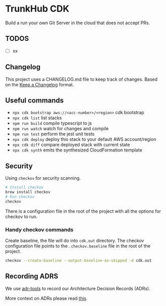 # TrunkHub CDK

Build a run your own Git Server in the cloud that does not accept PRs.

## TODOS
- [ ] xx

## Changelog
This project uses a CHANGELOG.md file to keep track of changes.
Based on the [Keep a Changelog](https://keepachangelog.com) format.

## Useful commands

* `npx cdk bootstrap aws://<acc-number>/<region>` cdk bootstrap
* `npx cdk list`    list stacks
* `npm run build`   compile typescript to js
* `npm run watch`   watch for changes and compile
* `npm run test`    perform the jest unit tests
* `npx cdk deploy`  deploy this stack to your default AWS account/region
* `npx cdk diff`    compare deployed stack with current state
* `npx cdk synth`   emits the synthesized CloudFormation template

## Security

Using `checkov` for security scanning.

```bash
# Install checkov
brew install checkov
# Run checkov
checkov
```
There is a configuration file in the root of the project with all the options for checkov to run.

### Handy checkov commands

Create baseline, the file will do into `cdk.out` directory.
The checkov configuration file points to the `.checkov.baseline` file in the root of the project.

```bash
checkov --create-baseline --output-baseline-as-skipped -d cdk.out
```

## Recording ADRS

We use [adr-tools](https://github.com/npryce/adr-tools) to record our Architecture Decision Records (ADRs).

More context on ADRs please read [this](https://cognitect.com/blog/2011/11/15/documenting-architecture-decisions).
